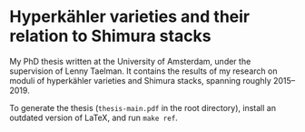 # Hyperk&auml;hler varieties and their relation to Shimura stacks

My PhD thesis written at the University of Amsterdam, under the supervision of Lenny Taelman. 
It contains the results of my research on moduli of hyperk&auml;hler varieties and Shimura stacks, spanning roughly 2015&ndash;2019.

To generate the thesis (`thesis-main.pdf` in the root directory), install an outdated version of LaTeX, and run `make ref`. 
